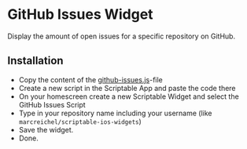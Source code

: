 # GitHub Issues Widget

Display the amount of open issues for a specific repository on GitHub.

## Installation

- Copy the content of the [github-issues.js](github-issues.js)-file
- Create a new script in the Scriptable App and paste the code there
- On your homescreen create a new Scriptable Widget and select the GitHub Issues Script
- Type in your repository name including your username (like `marcreichel/scriptable-ios-widgets`)
- Save the widget.
- Done.
